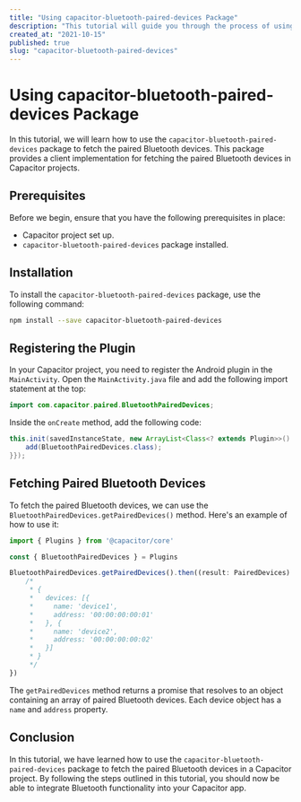 ```yaml
---
title: "Using capacitor-bluetooth-paired-devices Package"
description: "This tutorial will guide you through the process of using the capacitor-bluetooth-paired-devices package to fetch the paired Bluetooth devices."
created_at: "2021-10-15"
published: true
slug: "capacitor-bluetooth-paired-devices"
---
```


# Using capacitor-bluetooth-paired-devices Package

In this tutorial, we will learn how to use the `capacitor-bluetooth-paired-devices` package to fetch the paired Bluetooth devices. This package provides a client implementation for fetching the paired Bluetooth devices in Capacitor projects.

## Prerequisites

Before we begin, ensure that you have the following prerequisites in place:

- Capacitor project set up.
- `capacitor-bluetooth-paired-devices` package installed.

## Installation

To install the `capacitor-bluetooth-paired-devices` package, use the following command:

```bash
npm install --save capacitor-bluetooth-paired-devices
```

## Registering the Plugin

In your Capacitor project, you need to register the Android plugin in the `MainActivity`. Open the `MainActivity.java` file and add the following import statement at the top:

```java
import com.capacitor.paired.BluetoothPairedDevices;
```

Inside the `onCreate` method, add the following code:

```java
this.init(savedInstanceState, new ArrayList<Class<? extends Plugin>>() {{
    add(BluetoothPairedDevices.class);
}});
```

## Fetching Paired Bluetooth Devices

To fetch the paired Bluetooth devices, we can use the `BluetoothPairedDevices.getPairedDevices()` method. Here's an example of how to use it:

```typescript
import { Plugins } from '@capacitor/core'

const { BluetoothPairedDevices } = Plugins

BluetoothPairedDevices.getPairedDevices().then((result: PairedDevices) => {
    /*
     * {
     *   devices: [{
     *     name: 'device1',
     *     address: '00:00:00:00:01'
     *   }, {
     *     name: 'device2',
     *     address: '00:00:00:00:02'
     *   }]
     * }
     */
})
```

The `getPairedDevices` method returns a promise that resolves to an object containing an array of paired Bluetooth devices. Each device object has a `name` and `address` property.

## Conclusion

In this tutorial, we have learned how to use the `capacitor-bluetooth-paired-devices` package to fetch the paired Bluetooth devices in a Capacitor project. By following the steps outlined in this tutorial, you should now be able to integrate Bluetooth functionality into your Capacitor app.